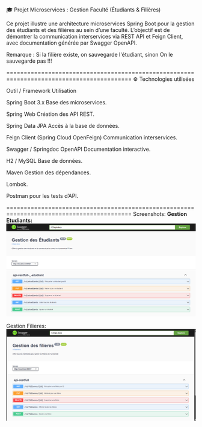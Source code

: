 🎓 Projet Microservices : Gestion Faculté (Étudiants & Filières)

Ce projet illustre une architecture microservices Spring Boot pour la gestion des étudiants et des filières au sein d’une faculté.
L’objectif est de démontrer la communication interservices via REST API et Feign Client, avec documentation générée par Swagger OpenAPI.

Remarque : Si la filière existe, on sauvegarde l'étudiant, sinon On le sauvegarde pas !!!

==========================================================================================
⚙️ Technologies utilisées

Outil / Framework	Utilisation

Spring Boot 3.x	Base des microservices.

Spring Web	Création des API REST.

Spring Data JPA	Accès à la base de données.

Feign Client (Spring Cloud OpenFeign)	Communication interservices.

Swagger / Springdoc OpenAPI	Documentation interactive.

H2 / MySQL	Base de données.

Maven	Gestion des dépendances.

Lombok.

Postman pour les tests d’API.

==========================================================================================
Screenshots:
**Gestion Etudiants:**
![img.png](img.png)

Gestion Filieres:
![img_1.png](img_1.png)
